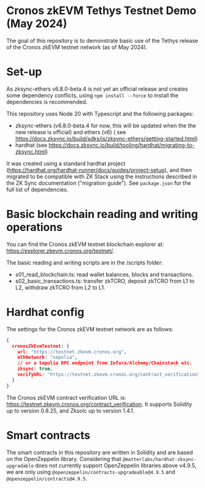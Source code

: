 # Cronos zkEVM Tethys Testnet Demo (May 2024)

The goal of this repository is to demonstrate basic use of the Tethys release of the Cronos zkEVM testnet network (as of
May 2024).

# Set-up

As zksync-ethers v6.8.0-beta.4 is not yet an official release and creates some dependency conflicts,
using `npm install --force` to install the dependencies is recommended.

This repository uses Node 20 with Typescript and the following packages:

- zksync-ethers (v6.8.0-beta.4 for now, this will be updated when the the new release is official) and ethers (v6) (
  see https://docs.zksync.io/build/sdks/js/zksync-ethers/getting-started.html)
- hardhat (see https://docs.zksync.io/build/tooling/hardhat/migrating-to-zksync.html)

It was created using a standard hardhat project (https://hardhat.org/hardhat-runner/docs/guides/project-setup), and then
migrated to be compatible with ZK Stack using the instructions
described in the ZK Sync documentation ("migration guide"). See `package.json`  for the full list of dependencies.

# Basic blockchain reading and writing operations

You can find the Cronos zkEVM testnet blockchain explorer at: https://explorer.zkevm.cronos.org/testnet/.

The basic reading and writing scripts are in the /scripts folder:

* s01_read_blockchain.ts: read wallet balances, blocks and transactions.
* s02_basic_transactions.ts: transfer zkTCRO, deposit zkTCRO from L1 to L2, withdraw zkTCRO from L2 to L1.

# Hardhat config

The settings for the Cronos zkEVM testnet network are as follows:

```json lines
{
  cronosZkEvmTestnet: {
    url: "https://testnet.zkevm.cronos.org",
    ethNetwork: "sepolia",
    // or a Sepolia RPC endpoint from Infura/Alchemy/Chainstack etc.
    zksync: true,
    verifyURL: "https://testnet.zkevm.cronos.org/contract_verification",
  }
}
```

The Cronos zkEVM contract verification URL is: https://testnet.zkevm.cronos.org/contract_verification. It supports
Solidity up to version 0.8.25, and Zksolc up to version 1.4.1.

# Smart contracts

The smart contracts in this repository are written in Solidity and are based on the OpenZeppelin library. Considering
that `@matterlabs/hardhat-zksync-upgradable` does not currently support OpenZeppelin libraries above v4.9.5, we are only
using `@openzeppelin/contracts-upgradeable@4.9.5` and `@openzeppelin/contracts@4.9.5`.



